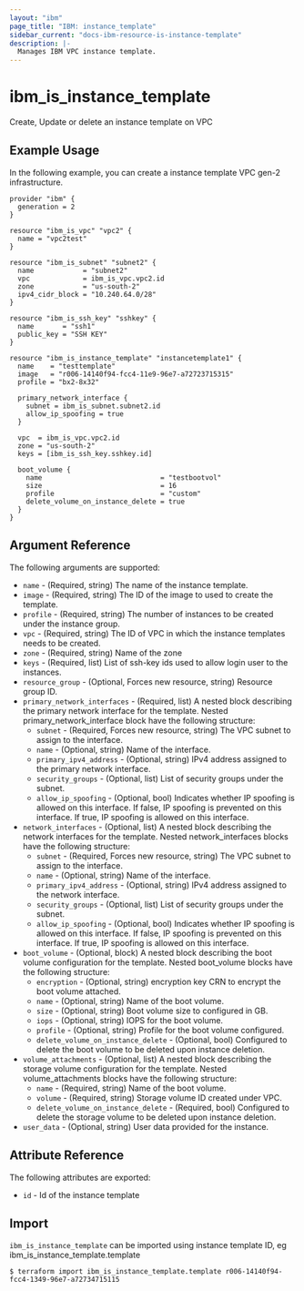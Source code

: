 ```yaml
---
layout: "ibm"
page_title: "IBM: instance_template"
sidebar_current: "docs-ibm-resource-is-instance-template"
description: |-
  Manages IBM VPC instance template.
---
```


# ibm\_is_instance_template

Create, Update or delete an instance template on VPC

## Example Usage

In the following example, you can create a instance template VPC gen-2 infrastructure.
```hcl
provider "ibm" {
  generation = 2
}

resource "ibm_is_vpc" "vpc2" {
  name = "vpc2test"
}

resource "ibm_is_subnet" "subnet2" {
  name            = "subnet2"
  vpc             = ibm_is_vpc.vpc2.id
  zone            = "us-south-2"
  ipv4_cidr_block = "10.240.64.0/28"
}

resource "ibm_is_ssh_key" "sshkey" {
  name       = "ssh1"
  public_key = "SSH KEY"
}

resource "ibm_is_instance_template" "instancetemplate1" {
  name    = "testtemplate"
  image   = "r006-14140f94-fcc4-11e9-96e7-a72723715315"
  profile = "bx2-8x32"

  primary_network_interface {
    subnet = ibm_is_subnet.subnet2.id
    allow_ip_spoofing = true
  }

  vpc  = ibm_is_vpc.vpc2.id
  zone = "us-south-2"
  keys = [ibm_is_ssh_key.sshkey.id]

  boot_volume {
    name                             = "testbootvol"
    size                             = 16
    profile                          = "custom"
    delete_volume_on_instance_delete = true
  }
}

```

## Argument Reference

The following arguments are supported:

* `name` - (Required, string) The name of the instance template.
* `image` - (Required, string) The ID of the image to used to create the template.
* `profile` - (Required, string) The number of instances to be created under the instance group.
* `vpc` - (Required, string) The ID of VPC in which the instance templates needs to be created.
* `zone` - (Required, string) Name of the zone
* `keys` - (Required, list) List of ssh-key ids used to allow login user to the instances.
* `resource_group` - (Optional, Forces new resource, string) Resource group ID.
* `primary_network_interfaces` - (Required, list) A nested block describing the primary network interface for the template. Nested  primary_network_interface block have the following structure:
  * `subnet` - (Required, Forces new resource, string) The VPC subnet to assign to the interface. 
  * `name` - (Optional, string) Name of the interface.
  * `primary_ipv4_address` - (Optional, string) IPv4 address assigned to the primary network interface.
  * `security_groups` - (Optional, list) List of security groups under the subnet.
  * `allow_ip_spoofing` - (Optional, bool) Indicates whether IP spoofing is allowed on this interface. If false, IP spoofing is prevented on this interface. If true, IP spoofing is allowed on this interface.
* `network_interfaces` - (Optional, list) A nested block describing the network interfaces for the template. Nested  network_interfaces blocks have the following structure:
  * `subnet` - (Required, Forces new resource, string) The VPC subnet to assign to the interface. 
  * `name` - (Optional, string) Name of the interface.
  * `primary_ipv4_address` - (Optional, string) IPv4 address assigned to the network interface.
  * `security_groups` - (Optional, list) List of security groups under the subnet.
  * `allow_ip_spoofing` - (Optional, bool) Indicates whether IP spoofing is allowed on this interface. If false, IP spoofing is prevented on this interface. If true, IP spoofing is allowed on this interface.
* `boot_volume` - (Optional, block) A nested block describing the boot volume configuration for the template. Nested  boot_volume blocks have the following structure:
  * `encryption` - (Optional, string) encryption key CRN to encrypt the boot volume attached. 
  * `name` - (Optional, string) Name of the boot volume.
  * `size` - (Optional, string) Boot volume size to configured in GB.
  * `iops` - (Optional, string) IOPS for the boot volume.
  * `profile` - (Optional, string) Profile for the boot volume configured.
  * `delete_volume_on_instance_delete` - (Optional, bool) Configured to delete the boot volume to be deleted upon instance deletion.
* `volume_attachments` - (Optional, list) A nested block describing the storage volume configuration for the template. Nested volume_attachments blocks have the following structure: 
  * `name` - (Required, string) Name of the boot volume.
  * `volume` - (Required, string) Storage volume ID created under VPC.
  * `delete_volume_on_instance_delete` - (Required, bool) Configured to delete the storage volume to be deleted upon instance deletion.
* `user_data` - (Optional, string) User data provided for the instance.

## Attribute Reference

The following attributes are exported:

* `id` - Id of the instance template

## Import

`ibm_is_instance_template` can be imported using instance template ID, eg ibm_is_instance_template.template

```
$ terraform import ibm_is_instance_template.template r006-14140f94-fcc4-1349-96e7-a72734715115
```
